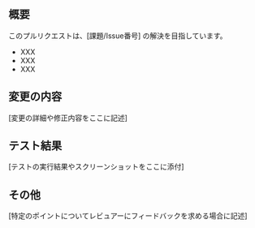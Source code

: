 ## 概要
このプルリクエストは、[課題/Issue番号] の解決を目指しています。

* XXX
* XXX
* XXX

## 変更の内容
[変更の詳細や修正内容をここに記述]

## テスト結果
[テストの実行結果やスクリーンショットをここに添付]

## その他
[特定のポイントについてレビュアーにフィードバックを求める場合に記述]
